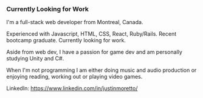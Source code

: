 ### Currently Looking for Work

I'm a full-stack web developer from Montreal, Canada.

Experienced with Javascript, HTML, CSS, React, Ruby/Rails.
Recent bootcamp graduate. Currently looking for work.

Aside from web dev, I have a passion for game dev and am personally studying Unity and C#.

When I'm not programming I am either doing music and audio production or enjoying reading, working out or playing video games.

LinkedIn: https://www.linkedin.com/in/justinmoretto/

